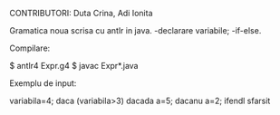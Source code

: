 CONTRIBUTORI:
Duta Crina, Adi Ionita

Gramatica noua scrisa cu antlr in java.
-declarare variabile;
-if-else.


Compilare:

$ antlr4 Expr.g4
$ javac Expr*.java


Exemplu de input:

  variabila=4;
  daca (variabila>3)
  dacada a=5;
  dacanu a=2;
  ifendl
  sfarsit

